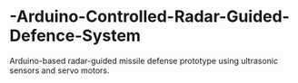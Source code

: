 # -Arduino-Controlled-Radar-Guided-Defence-System
 Arduino-based radar-guided missile defense prototype using ultrasonic sensors and servo motors.
